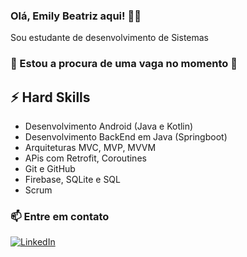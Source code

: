 ### Olá, Emily Beatriz aqui! 👨‍💻

Sou estudante de desenvolvimento de Sistemas
### 👀 Estou a procura de uma vaga no momento 👀

## ⚡ Hard Skills
- Desenvolvimento Android (Java e Kotlin)
- Desenvolvimento BackEnd em Java (Springboot)
- Arquiteturas MVC, MVP, MVVM
- APis com Retrofit, Coroutines
- Git e GitHub
- Firebase, SQLite e SQL
- Scrum

### 📫 Entre em contato
[![LinkedIn](https://img.shields.io/badge/LinkedIn-0077B5?style=for-the-badge&logo=linkedin&logoColor=white)](https://www.linkedin.com/in/emily-silva-a088b730b/)
